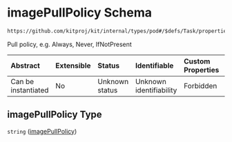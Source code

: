 # imagePullPolicy Schema

```txt
https://github.com/kitproj/kit/internal/types/pod#/$defs/Task/properties/imagePullPolicy
```

Pull policy, e.g. Always, Never, IfNotPresent

| Abstract            | Extensible | Status         | Identifiable            | Custom Properties | Additional Properties | Access Restrictions | Defined In                                                            |
| :------------------ | :--------- | :------------- | :---------------------- | :---------------- | :-------------------- | :------------------ | :-------------------------------------------------------------------- |
| Can be instantiated | No         | Unknown status | Unknown identifiability | Forbidden         | Allowed               | none                | [pod.schema.json\*](../../out/pod.schema.json "open original schema") |

## imagePullPolicy Type

`string` ([imagePullPolicy](pod-defs-task-properties-imagepullpolicy.md))
